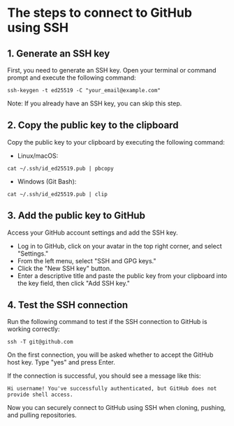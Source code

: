 # The steps to connect to GitHub using SSH

## 1. Generate an SSH key

First, you need to generate an SSH key. Open your terminal or command prompt and execute the following command:

```terminal
ssh-keygen -t ed25519 -C "your_email@example.com"
```

Note: If you already have an SSH key, you can skip this step.

## 2. Copy the public key to the clipboard

Copy the public key to your clipboard by executing the following command:

- Linux/macOS:

```terminal
cat ~/.ssh/id_ed25519.pub | pbcopy
```

- Windows (Git Bash):

```terminal
cat ~/.ssh/id_ed25519.pub | clip
```

## 3. Add the public key to GitHub

Access your GitHub account settings and add the SSH key.

- Log in to GitHub, click on your avatar in the top right corner, and select "Settings."
- From the left menu, select "SSH and GPG keys."
- Click the "New SSH key" button.
- Enter a descriptive title and paste the public key from your clipboard into the key field, then click "Add SSH key."

## 4. Test the SSH connection

Run the following command to test if the SSH connection to GitHub is working correctly:

```terminal
ssh -T git@github.com
```

On the first connection, you will be asked whether to accept the GitHub host key. Type "yes" and press Enter.

If the connection is successful, you should see a message like this:

```terminal
Hi username! You've successfully authenticated, but GitHub does not provide shell access.
```

Now you can securely connect to GitHub using SSH when cloning, pushing, and pulling repositories.
